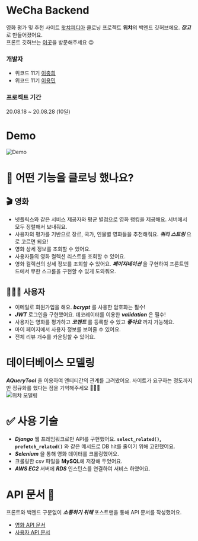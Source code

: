 # WeCha Backend
영화 평가 및 추천 사이트 [왓챠피디아](https://pedia.watcha.com/ko-KR) 클로닝 프로젝트 **위챠**의 백엔드 깃허브에요. _**장고**_ 로 만들어졌어요.<br/>
프론트 깃허브는 [이곳](https://github.com/wecode-bootcamp-korea/11-WeCha-frontend)을 방문해주세요 😉

### 개발자
- 위코드 11기 [이충희](https://github.com/choonghee-lee)
- 위코드 11기 [이용민](https://github.com/eymin1259)

### 프로젝트 기간
20.08.18 ~ 20.08.28 (10일)

# Demo
![Demo](https://images.velog.io/images/choonghee-lee/post/0dcc8e6e-5cb7-49d4-8341-c5a7e84e6dc8/demo.png)

# 🤔 어떤 기능을 클로닝 했나요?
## 🎬 영화
- 넷플릭스와 같은 서비스 제공자와 평균 별점으로 영화 랭킹을 제공해요. 서버에서 모두 정렬해서 보내줘요.
- 사용자의 평가를 기반으로 장르, 국가, 인물별 영화들을 추천해줘요. _**쿼리 스트링**_ 으로 고르면 되요!
- 영화 상세 정보를 조회할 수 있어요.
- 사용자들의 영화 컬렉션 리스트를 조회할 수 있어요.
- 영화 컬렉션의 상세 정보를 조회할 수 있어요. _**페이지네이션**_ 을 구현하여 프론트엔드에서 무한 스크롤을 구현할 수 있게 도와줘요.

## 👩🏻‍💻 사용자
- 이메일로 회원가입을 해요. _**bcrypt**_ 를 사용한 암호화는 필수! 
- _**JWT**_ 로그인을 구현했어요. 데코레이터를 이용한 _**validation**_ 은 필수!
- 사용자는 영화를 평가하고 _**코멘트**_ 를 등록할 수 있고 _**좋아요**_ 까지 가능해요.
- 마이 페이지에서 사용자 정보를 보여줄 수 있어요. 
- 전체 리뷰 개수를 카운팅할 수 있어요.
 
# 데이터베이스 모델링
_**AQueryTool**_ 을 이용하여 엔티티간의 관계를 그려봤어요. 사이트가 요구하는 정도까지만 정규화를 했다는 점을 기억해주세요 🙇🏻‍♂️ <br/>
![위챠 모델링](https://images.velog.io/images/choonghee-lee/post/7a11a8b4-0e52-4d46-a3aa-4a558f79dcc6/image.png)


# ✅ 사용 기술
- _**Django**_ 웹 프레임워크로만 API를 구현했어요. **`select_related()`, `prefetch_related()`** 와 같은 메서드로 DB hit를 줄이기 위해 고민했어요.
- _**Selenium**_ 을 통해 영화 데이터를 크롤링했어요.
- 크롤링한 csv 파일을 **MySQL**에 저장해 두었어요.
- _**AWS EC2**_ 서버에 _**RDS**_ 인스턴스를 연결하여 서비스 하였어요.

# API 문서 📑
프론트와 백엔드 구분없이 _**소통하기 위해**_ 포스트맨을 통해 API 문서를 작성했어요.
- [영화 API 문서](https://documenter.getpostman.com/view/12235507/T1LV8PVD)
- [사용자 API 문서](https://documenter.getpostman.com/view/8738620/T1LV9PdQ)
